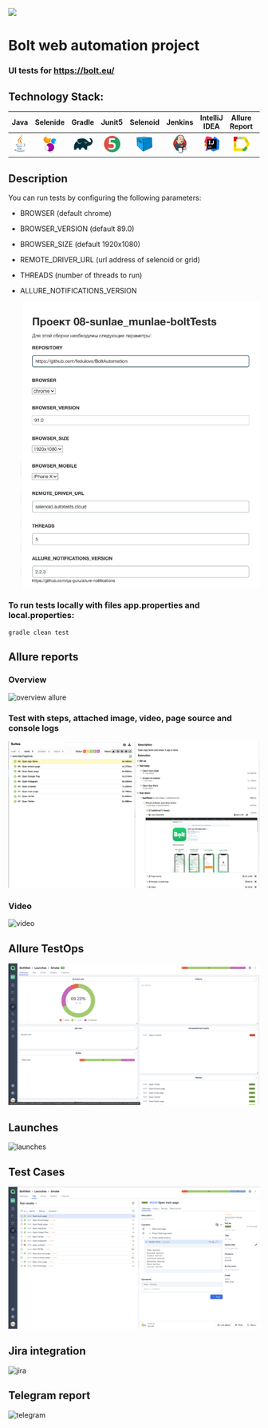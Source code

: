 <code><img height="100" src="https://upload.wikimedia.org/wikipedia/commons/thumb/1/17/Bolt_logo.png/200px-Bolt_logo.png"></code>

# Bolt web automation project
### UI tests for https://bolt.eu/
## Technology Stack:

| Java | Selenide | Gradle | Junit5 | Selenoid | Jenkins | IntelliJ IDEA | Allure Report | Allure Testops | Telegram |
|:------:|:----:|:------:|:------:|:--------:|:--------:|:-------------:|:---------:|:---------:|:--------:|
| <img src="images/JAVA.svg" width="40" height="40"> | <img src="images/Selenide.svg" width="40" height="40"> | <img src="images/Gradle.svg" width="40" height="40"> | <img src="images/Junit5.svg" width="40" height="40"> | <img src="images/Selenoid.svg" width="40" height="40"> | <img src="images/Jenkins.svg" width="40" height="40"> | <img src="images/IDEA.svg" width="40" height="40"> | <img src="images/Allure Report.svg" width="40" height="40"> | <img src="images/AllureTestops.svg" width="40" height="40"> | <img src="images/Telegram.svg" width="40" height="40"> |

## Description

You can run tests by configuring the following parameters:

* BROWSER (default chrome)
* BROWSER_VERSION (default 89.0)
* BROWSER_SIZE (default 1920x1080)
* REMOTE_DRIVER_URL (url address of selenoid or grid)
* THREADS (number of threads to run)
* ALLURE_NOTIFICATIONS_VERSION

  ![Parametrised build](./images/JenkinsJob.png)

### To run tests locally with files app.properties and local.properties:

```
gradle clean test 
```

## Allure reports

### Overview

![overview allure](./img/allure-demo.png)

### Test with steps, attached image, video, page source and console logs

![selenoid_screen](./images/AllureReport.png)

### Video

![video](./img/demo.gif)

## Allure TestOps

![allure testops runs](./images/AllureTestopsRuns.png)

## Launches

![launches](./img/launches-demo.png)

## Test Cases

![allure testops](./images/AllureTestops.png)

## Jira integration

![jira](./img/jira-demo.png)

## Telegram report

![telegram](./img/telegram-demo.png)

